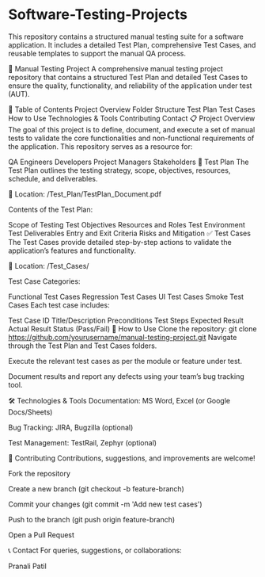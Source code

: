 # Software-Testing-Projects

This repository contains a structured manual testing suite for a software application. It includes a detailed Test Plan, comprehensive Test Cases, and reusable templates to support the manual QA process.

🧪 Manual Testing Project
A comprehensive manual testing project repository that contains a structured Test Plan and detailed Test Cases to ensure the quality, functionality, and reliability of the application under test (AUT).

📌 Table of Contents
Project Overview
Folder Structure
Test Plan
Test Cases
How to Use
Technologies & Tools
Contributing
Contact
📋 Project Overview
The goal of this project is to define, document, and execute a set of manual tests to validate the core functionalities and non-functional requirements of the application.
This repository serves as a resource for:

QA Engineers
Developers
Project Managers
Stakeholders
📝 Test Plan
The Test Plan outlines the testing strategy, scope, objectives, resources, schedule, and deliverables.

📄 Location: /Test_Plan/TestPlan_Document.pdf

Contents of the Test Plan:

Scope of Testing
Test Objectives
Resources and Roles
Test Environment
Test Deliverables
Entry and Exit Criteria
Risks and Mitigation
✅ Test Cases
The Test Cases provide detailed step-by-step actions to validate the application’s features and functionality.

📂 Location: /Test_Cases/

Test Case Categories:

Functional Test Cases
Regression Test Cases
UI Test Cases
Smoke Test Cases
Each test case includes:

Test Case ID
Title/Description
Preconditions
Test Steps
Expected Result
Actual Result
Status (Pass/Fail)
🚀 How to Use
Clone the repository:
git clone https://github.com/yourusername/manual-testing-project.git
Navigate through the Test Plan and Test Cases folders.

Execute the relevant test cases as per the module or feature under test.

Document results and report any defects using your team’s bug tracking tool.

🛠️ Technologies & Tools Documentation: MS Word, Excel (or Google Docs/Sheets)

Bug Tracking: JIRA, Bugzilla (optional)

Test Management: TestRail, Zephyr (optional)

🤝 Contributing Contributions, suggestions, and improvements are welcome!

Fork the repository

Create a new branch (git checkout -b feature-branch)

Commit your changes (git commit -m 'Add new test cases')

Push to the branch (git push origin feature-branch)

Open a Pull Request

📞 Contact For queries, suggestions, or collaborations:

Pranali Patil

